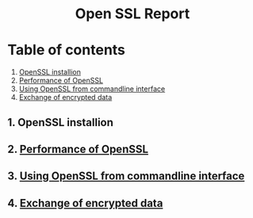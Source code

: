 <h1 align=center> Open SSL Report <h1>
  
# Table of contents
  
1. [OpenSSL installion](#installion)
2. [Performance of OpenSSL](#status)
3. [Using OpenSSL from commandline interface](#whats-included)
4. [Exchange of encrypted data](#bugs-and-feature-requests)

## 1. OpenSSL installion <a name="installation"></a>

## 2. [Performance of OpenSSL](#status)
 
## 3. [Using OpenSSL from commandline interface](#whats-included)
 
## 4. [Exchange of encrypted data](#bugs-and-feature-requests)
  
